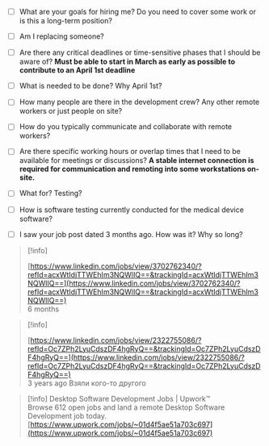 - [ ] What are your goals for hiring me? Do you need to cover some work or is this a long-term position?
- [ ] Am I replacing someone?
- [ ] Are there any critical deadlines or time-sensitive phases that I should be aware of?
**Must be able to start in March as early as possible to contribute to an April 1st deadline**
- [ ] What is needed to be done? Why April 1st?
- [ ] How many people are there in the development crew? Any other remote workers or just people on site?
- [ ] How do you typically communicate and collaborate with remote workers?
- [ ] Are there specific working hours or overlap times that I need to be available for meetings or discussions?
**A stable internet connection is required for communication and remoting into some workstations on-site.**
- [ ] What for? Testing?
- [ ] How is software testing currently conducted for the medical device software?
- [ ] I saw your job post dated 3 months ago. How was it? Why so long?
  
  

> [!info]  
>  
> [https://www.linkedin.com/jobs/view/3702762340/?refId=acxWtIdjTTWEhIm3NQWlIQ==&trackingId=acxWtIdjTTWEhIm3NQWlIQ==](https://www.linkedin.com/jobs/view/3702762340/?refId=acxWtIdjTTWEhIm3NQWlIQ==&trackingId=acxWtIdjTTWEhIm3NQWlIQ==)  
6 months
  

> [!info]  
>  
> [https://www.linkedin.com/jobs/view/2322755086/?refId=Oc7ZPh2LyuCdszDF4hgRyQ==&trackingId=Oc7ZPh2LyuCdszDF4hgRyQ==](https://www.linkedin.com/jobs/view/2322755086/?refId=Oc7ZPh2LyuCdszDF4hgRyQ==&trackingId=Oc7ZPh2LyuCdszDF4hgRyQ==)  
3 years ago
Взяли кого-то другого

> [!info] Desktop Software Development Jobs | Upwork™  
> Browse 612 open jobs and land a remote Desktop Software Development job today.  
> [https://www.upwork.com/jobs/~01d4f5ae51a703c697](https://www.upwork.com/jobs/~01d4f5ae51a703c697)